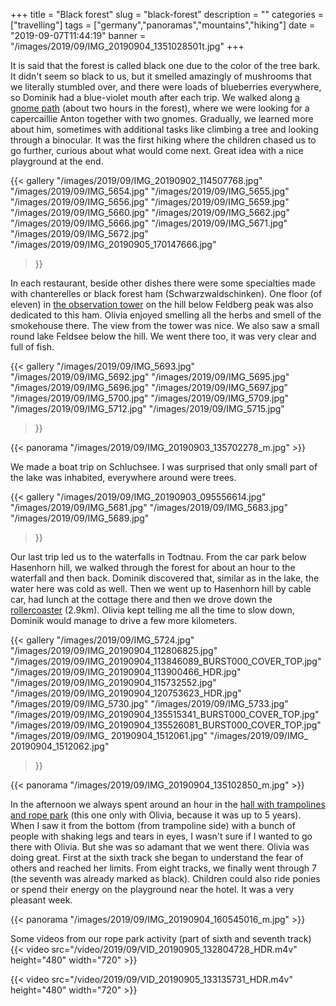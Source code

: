 +++
title = "Black forest"
slug = "black-forest"
description = ""
categories = ["travelling"]
tags = ["germany","panoramas","mountains","hiking"]
date = "2019-09-07T11:44:19"
banner = "/images/2019/09/IMG_20190904_1351028501t.jpg"
+++

It is said that the forest is called black one due to the color of the tree bark. It didn't seem so black to us, but it smelled amazingly of mushrooms that we literally stumbled over, and there were loads of blueberries everywhere, so Dominik had a blue-violet mouth after each trip. We walked along <a title="ša gnome path" href="http://www.wichtelpfad.info/" target="_blank">a gnome path</a> (about two hours in the forest), where we were looking for a capercaillie Anton together with two gnomes. Gradually, we learned more about him, sometimes with additional tasks like climbing a tree and looking through a binocular. It was the first hiking where the children chased us to go further, curious about what would come next. Great idea with a nice playground at the end.

{{< gallery
  "/images/2019/09/IMG_20190902_114507768.jpg"
  "/images/2019/09/IMG_5654.jpg"
  "/images/2019/09/IMG_5655.jpg"
  "/images/2019/09/IMG_5656.jpg"
  "/images/2019/09/IMG_5659.jpg"
  "/images/2019/09/IMG_5660.jpg"
  "/images/2019/09/IMG_5662.jpg"
  "/images/2019/09/IMG_5666.jpg"
  "/images/2019/09/IMG_5671.jpg"
  "/images/2019/09/IMG_5672.jpg"
  "/images/2019/09/IMG_20190905_170147666.jpg"
>}}

In each restaurant, beside other dishes there were some specialties made with chanterelles or black forest ham (Schwarzwaldschinken). One floor (of eleven) in <a title="the observation tower" href="http://www.feldbergbahn.de/Media/Attraktionen/Feldbergturm" target="_blank">the observation tower</a> on the hill below Feldberg peak was also dedicated to this ham. Olivia enjoyed smelling all the herbs and smell of the smokehouse there. The view from the tower was nice. We also saw a small round lake Feldsee below the hill. We went there too, it was very clear and full of fish.

{{< gallery
  "/images/2019/09/IMG_5693.jpg"
  "/images/2019/09/IMG_5692.jpg"
  "/images/2019/09/IMG_5695.jpg"
  "/images/2019/09/IMG_5696.jpg"
  "/images/2019/09/IMG_5697.jpg"
  "/images/2019/09/IMG_5700.jpg"
  "/images/2019/09/IMG_5709.jpg"
  "/images/2019/09/IMG_5712.jpg"
  "/images/2019/09/IMG_5715.jpg"
>}}

{{< panorama "/images/2019/09/IMG_20190903_135702278_m.jpg"  >}}

We made a boat trip on Schluchsee. I was surprised that only small part of the lake was inhabited, everywhere around were trees.

{{< gallery
  "/images/2019/09/IMG_20190903_095556614.jpg"
  "/images/2019/09/IMG_5681.jpg"
  "/images/2019/09/IMG_5683.jpg"
  "/images/2019/09/IMG_5689.jpg"
>}}

Our last trip led us to the waterfalls in Todtnau. From the car park below Hasenhorn hill, we walked through the forest for about an hour to the waterfall and then back. Dominik discovered that, similar as in the lake, the water here was cold as well. Then we went up to Hasenhorn hill by cable car, had lunch at the cottage there and then we drove down the <a title="Hasenhorn" href="https://www.hasenhorn-rodelbahn.de/" target="_blank">rollercoaster</a> (2.9km). Olivia kept telling me all the time to slow down, Dominik would manage to drive a few more kilometers.

{{< gallery
  "/images/2019/09/IMG_5724.jpg"
  "/images/2019/09/IMG_20190904_112806825.jpg"
  "/images/2019/09/IMG_20190904_113846089_BURST000_COVER_TOP.jpg"
  "/images/2019/09/IMG_20190904_113900466_HDR.jpg"
  "/images/2019/09/IMG_20190904_115732552.jpg"
  "/images/2019/09/IMG_20190904_120753623_HDR.jpg"
  "/images/2019/09/IMG_5730.jpg"
  "/images/2019/09/IMG_5733.jpg"
  "/images/2019/09/IMG_20190904_135515341_BURST000_COVER_TOP.jpg"
  "/images/2019/09/IMG_20190904_135526081_BURST000_COVER_TOP.jpg"
  "/images/2019/09/IMG_ 20190904_1512061.jpg"
  "/images/2019/09/IMG_ 20190904_1512062.jpg"
  >}}
  
  {{< panorama "/images/2019/09/IMG_20190904_135102850_m.jpg" >}}
  
In the afternoon we always spent around an hour in the <a title="Fundorena" href="https://www.fundorena.de/en/" target="_blank">hall with trampolines and rope park</a> (this one only with Olivia, because it was up to 5 years). When I saw it from the bottom (from trampoline side) with a bunch of people with shaking legs and tears in eyes, I wasn't sure if I wanted to go there with Olivia. But she was so adamant that we went there. Olivia was doing great. First at the sixth track she began to understand the fear of others and reached her limits. From eight tracks, we finally went through 7 (the seventh was already marked as black). Children could also ride ponies or spend their energy on the playground near the hotel. It was a very pleasant week.


{{< panorama "/images/2019/09/IMG_20190904_160545016_m.jpg"  >}}

Some videos from our rope park activity (part of sixth and seventh track)
{{< video src="/video/2019/09/VID_20190905_132804728_HDR.m4v" height="480" width="720" >}}

{{< video src="/video/2019/09/VID_20190905_133135731_HDR.m4v" height="480" width="720" >}}

